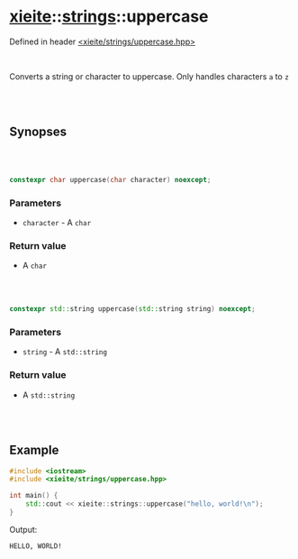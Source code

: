 # [xieite](../xieite.md)::[strings](../strings.md)::uppercase
Defined in header [<xieite/strings/uppercase.hpp>](../../include/xieite/strings/uppercase.hpp)

<br/>

Converts a string or character to uppercase. Only handles characters `a` to `z`

<br/><br/>

## Synopses

<br/><br/>

```cpp
constexpr char uppercase(char character) noexcept;
```
### Parameters
- `character` - A `char`
### Return value
- A `char`

<br/><br/>

```cpp
constexpr std::string uppercase(std::string string) noexcept;
```
### Parameters
- `string` - A `std::string`
### Return value
- A `std::string`

<br/><br/>

## Example
```cpp
#include <iostream>
#include <xieite/strings/uppercase.hpp>

int main() {
	std::cout << xieite::strings::uppercase("hello, world!\n");
}
```
Output:
```
HELLO, WORLD!
```

